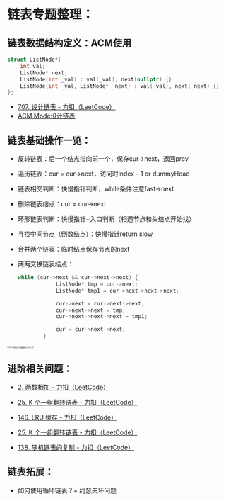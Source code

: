 # 链表专题整理：

## 链表数据结构定义：ACM使用

```C++
struct ListNode*{
    int val;
    ListNode* next;
    ListNode(int _val) : val(_val), next(nullptr) {}
    ListNode(int _val, ListNode* _next) : val(_val), next(_next) {}
};
```

- [707. 设计链表 - 力扣（LeetCode）](https://leetcode.cn/problems/design-linked-list/description/)
- [ACM Mode设计链表](https://kamacoder.com/problempage.php?pid=1017)

## 链表基础操作一览：

- 反转链表：后一个结点指向前一个，保存cur->next，返回prev

- 遍历链表：cur = cur->next，访问时index - 1 or dummyHead

- 链表相交判断：快慢指针判断，while条件注意fast->next

- 删除链表结点：cur = cur->next

- 环形链表判断：快慢指针+入口判断（相遇节点和头结点开始找）

- 寻找中间节点（倒数结点）：快慢指针return slow

- 合并两个链表：临时结点保存节点的next

- 两两交换链表结点：

  ```C++
  while (cur->next && cur->next->next) {
              ListNode* tmp = cur->next;
              ListNode* tmp1 = cur->next->next->next;
  
              cur->next = cur->next->next;
              cur->next->next = tmp;
              cur->next->next->next = tmp1;
  
              cur = cur->next->next;
          }
  ```

  

<img src="https://code-thinking.cdn.bcebos.com/pics/24.%E4%B8%A4%E4%B8%A4%E4%BA%A4%E6%8D%A2%E9%93%BE%E8%A1%A8%E4%B8%AD%E7%9A%84%E8%8A%82%E7%82%B91.png" alt="24.两两交换链表中的节点1" style="zoom:33%;" />

## 进阶相关问题：

- [2. 两数相加 - 力扣（LeetCode）](https://leetcode.cn/problems/add-two-numbers/description/?envType=study-plan-v2&envId=top-100-liked)
- [25. K 个一组翻转链表 - 力扣（LeetCode）](https://leetcode.cn/problems/reverse-nodes-in-k-group/description/?envType=study-plan-v2&envId=top-100-liked)
- [146. LRU 缓存 - 力扣（LeetCode）](https://leetcode.cn/problems/lru-cache/?envType=study-plan-v2&envId=top-100-liked)

- [25. K 个一组翻转链表 - 力扣（LeetCode）](https://leetcode.cn/problems/reverse-nodes-in-k-group/?envType=study-plan-v2&envId=top-100-liked)
- [138. 随机链表的复制 - 力扣（LeetCode）](https://leetcode.cn/problems/copy-list-with-random-pointer/description/?envType=study-plan-v2&envId=top-100-liked)

## 链表拓展：

- 如何使用循环链表？+ 约瑟夫环问题
